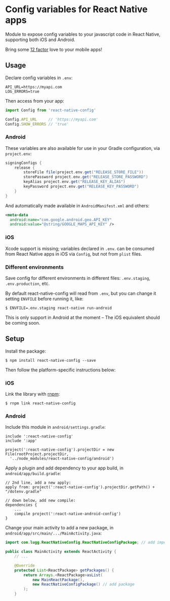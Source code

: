 # Config variables for React Native apps

Module to expose config variables to your javascript code in React Native, supporting both iOS and Android.

Bring some [12 factor](http://12factor.net/config) love to your mobile apps!


## Usage

Declare config variables in `.env`:

```
API_URL=https://myapi.com
LOG_ERRORS=true
```

Then access from your app:

```js
import Config from 'react-native-config'

Config.API_URL     // 'https://myapi.com'
Config.SHOW_ERRORS // 'true'
```

### Android

These variables are also available for use in your Gradle configuration, via `project.env`:

```groovy
signingConfigs {
    release {
        storeFile file(project.env.get("RELEASE_STORE_FILE"))
        storePassword project.env.get("RELEASE_STORE_PASSWORD")
        keyAlias project.env.get("RELEASE_KEY_ALIAS")
        keyPassword project.env.get("RELEASE_KEY_PASSWORD")
    }
}
```

And automatically made available in `AndroidManifest.xml` and others:

```xml
<meta-data
  android:name="com.google.android.geo.API_KEY"
  android:value="@string/GOOGLE_MAPS_API_KEY" />
```

### iOS

Xcode support is missing; variables declared in `.env`. can be consumed from React Native apps in iOS via `Config`, but not from `plist` files.


### Different environments

Save config for different environments in different files: `.env.staging`, `.env.production`, etc.

By default react-native-config will read from `.env`, but you can change it setting  `ENVFILE` before running it, like:

```
$ ENVFILE=.env.staging react-native run-android
```

This is only support in Android at the moment – The iOS equivalent should be coming soon.


## Setup

Install the package:

```
$ npm install react-native-config --save
```

Then follow the platform-specific instructions below:


### iOS

Link the library with [rnpm](https://github.com/rnpm/rnpm):

```
$ rnpm link react-native-config
```


### Android

Include this module in `android/settings.gradle`:
  
```
include ':react-native-config'
include ':app'

project(':react-native-config').projectDir = new File(rootProject.projectDir,
  '../node_modules/react-native-config/android')
```

Apply a plugin and add dependency to your app build, in `android/app/build.gradle`:

```
// 2nd line, add a new apply:
apply from: project(':react-native-config').projectDir.getPath() + "/dotenv.gradle"

// down below, add new compile:
dependencies {
    ...
    compile project(':react-native-android-config')
}
```

Change your main activity to add a new package, in `android/app/src/main/.../MainActivity.java`:

```java
import com.lugg.ReactNativeConfig.ReactNativeConfigPackage; // add import

public class MainActivity extends ReactActivity {
    // ...

    @Override
    protected List<ReactPackage> getPackages() {
        return Arrays.<ReactPackage>asList(
            new MainReactPackage(),
            new ReactNativeConfigPackage() // add package
        );
    }
```
